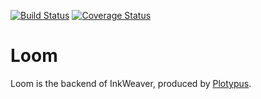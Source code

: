 [![Build Status](https://travis-ci.org/Plotypus/loom.svg?branch=feature-141)](https://travis-ci.org/Plotypus/loom)
[![Coverage Status](https://coveralls.io/repos/github/Plotypus/loom/badge.svg?branch=feature-141)](https://coveralls.io/github/Plotypus/loom?branch=feature-141)

# Loom

Loom is the backend of InkWeaver, produced by [Plotypus](plotypus.github.io).
